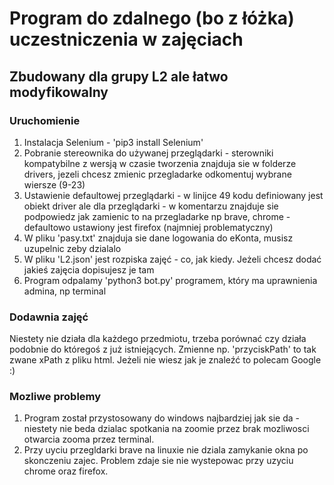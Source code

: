 # Program do zdalnego (bo z łóżka) uczestniczenia w zajęciach
## Zbudowany dla grupy L2 ale łatwo modyfikowalny
### Uruchomienie
1. Instalacja Selenium - 'pip3 install Selenium'
2. Pobranie stereownika do używanej przeglądarki - sterowniki kompatybilne z wersją w czasie tworzenia znajduja sie w folderze drivers, jezeli chcesz zmienic przegladarke odkomentuj wybrane wiersze (9-23)
3. Ustawienie defaultowej przeglądarki - w linijce 49 kodu definiowany jest obiekt driver ale dla przeglądarki - w komentarzu znajduje sie podpowiedz jak zamienic to na przegladarke np brave, chrome - defaultowo ustawiony jest firefox (najmniej problematyczny)
4. W pliku 'pasy.txt' znajduja sie dane logowania do eKonta, musisz uzupelnic zeby dzialalo
5. W pliku 'L2.json' jest rozpiska zajęć - co, jak kiedy. Jeżeli chcesz dodać jakieś zajęcia dopisujesz je tam
6. Program odpalamy 'python3 bot.py' programem, który ma uprawnienia admina, np terminal

### Dodawnia zajęć
Niestety nie działa dla każdego przedmiotu, trzeba porównać czy działa podobnie do któregoś z już istniejących.
Zmienne np. 'przyciskPath' to tak zwane xPath z pliku html. Jeżeli nie wiesz jak je znaleźć to polecam Google :)

### Mozliwe problemy
1. Program został przystosowany do windows najbardziej jak sie da - niestety nie beda dzialac spotkania na zoomie przez brak mozliwosci otwarcia zooma przez terminal.
2. Przy uyciu przegldarki brave na linuxie nie dziala zamykanie okna po skonczeniu zajec. Problem zdaje sie nie wystepowac przy uzyciu chrome oraz firefox.

